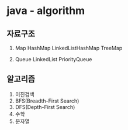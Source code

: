 # java - algorithm

## 자료구조

1. Map
HashMap
LinkedListHashMap
TreeMap

2. Queue
LinkedList
PriorityQueue

## 알고리즘
1. 이진검색
2. BFS(Breadth-First Search)
3. DFS(Depth-First Search)
4. 수학
5. 문자열




